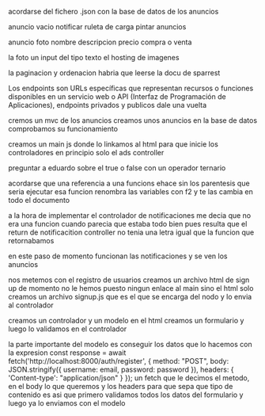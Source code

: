 acordarse del fichero .json con la base de datos de los anuncios

anuncio vacio notificar
ruleta de carga
pintar anuncios


anuncio
foto
nombre 
descripcion 
precio
compra o venta

la foto un input del tipo texto el hosting de imagenes

la paginacion y ordenacion habria que leerse la docu de sparrest

Los endpoints son URLs específicas que representan recursos o funciones disponibles en un servicio web o API (Interfaz de Programación de Aplicaciones), endpoints privados y publicos dale una vuelta

cremos un mvc de los anuncios
creamos unos anuncios en la base de datos
comprobamos su funcionamiento

creamos un main js donde lo linkamos al html para que inicie los controladores
en principio solo el ads controller

preguntar a eduardo sobre el true o false con un operador ternario

acordarse que una referencia a una funcions ehace sin los parentesis que seria
ejecutar esa funcion
renombra las variables con f2 y te las cambia en todo el documento

a la hora de implementar el controlador de notificaciones me decia que no era una funcion cuando parecia
que estaba todo bien
pues resulta que el return de notificacition controller no tenia una letra igual que la funcion
que retornabamos

en este paso de momento funcionan las notificaciones y se ven los anuncios


nos metemos con el registro de usuarios creamos un archivo html de sign up
de momento no le hemos puesto ningun enlace al main sino el html solo
creamos un archivo signup.js que es el que se encarga del nodo y lo envia al controlador

creamos un controlador y un modelo
en el html creamos un formulario y luego lo validamos en el controlador

la parte importante del modelo es conseguir los datos que lo hacemos con la expresion
const response = await fetch('http://localhost:8000/auth/register', {
      method: "POST",
      body: JSON.stringify({ username: email, password: password }),
      headers: {
        'Content-type': "application/json"
      }
    });
un fetch que le decimos el metodo, en el body lo que queremos y los headers para que sepa
que tipo de contenido es
asi que primero validamos todos los datos del formulario y luego ya lo enviamos con el modelo